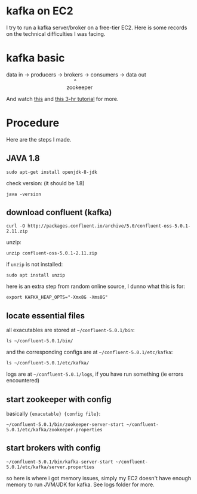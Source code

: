 # kafka on EC2
I try to run a kafka server/broker on a free-tier EC2. Here is some records on the technical difficulties I was facing. 

# kafka basic
data in -> producers -> brokers -> consumers -> data out   
&nbsp;&nbsp;&nbsp;&nbsp;&nbsp;&nbsp;&nbsp;&nbsp;&nbsp;&nbsp;&nbsp;&nbsp;&nbsp;&nbsp;&nbsp;&nbsp;&nbsp;&nbsp;&nbsp;&nbsp;&nbsp;&nbsp;&nbsp;&nbsp;&nbsp;&nbsp;&nbsp;&nbsp;&nbsp;&nbsp;&nbsp;&nbsp;&nbsp;&nbsp;&nbsp;&nbsp;&nbsp;&nbsp;&nbsp;&nbsp;&nbsp;&nbsp;&nbsp;&nbsp;&nbsp;&nbsp;^  
&nbsp;&nbsp;&nbsp;&nbsp;&nbsp;&nbsp;&nbsp;&nbsp;&nbsp;&nbsp;&nbsp;&nbsp;&nbsp;&nbsp;&nbsp;&nbsp;&nbsp;&nbsp;&nbsp;&nbsp;&nbsp;&nbsp;&nbsp;&nbsp;&nbsp;&nbsp;&nbsp;&nbsp;&nbsp;&nbsp;&nbsp;&nbsp;&nbsp;&nbsp;&nbsp;&nbsp;&nbsp;&nbsp;&nbsp;&nbsp;&nbsp;zookeeper  

And watch [this](https://www.youtube.com/watch?v=B5j3uNBH8X4) and [this 3-hr tutorial](youtube.com/watch?v=CU44hKLMg7k) for more.

# Procedure 
Here are the steps I made. 
## JAVA 1.8
```
sudo apt-get install openjdk-8-jdk
```
check version: (it should be 1.8)
```
java -version
```

## download confluent (kafka)
```
curl -O http://packages.confluent.io/archive/5.0/confluent-oss-5.0.1-2.11.zip
```
unzip: 
```
unzip confluent-oss-5.0.1-2.11.zip
```
if `unzip` is not installed: 
```
sudo apt install unzip
```
here is an extra step from random online source, I dunno what this is for: 
```
export KAFKA_HEAP_OPTS="-Xmx8G -Xms8G"
```

## locate essential files 
all exacutables are stored at `~/confluent-5.0.1/bin`: 
```
ls ~/confluent-5.0.1/bin/
```
and the corresponding configs are at `~/confluent-5.0.1/etc/kafka`:  
```
ls ~/confluent-5.0.1/etc/kafka/
```
logs are at `~/confluent-5.0.1/logs`, if you have run something (ie errors encountered)

## start zookeeper with config
basically `{exacutable} {config file}`: 
```
~/confluent-5.0.1/bin/zookeeper-server-start ~/confluent-5.0.1/etc/kafka/zookeeper.properties
```

## start brokers with config
```
~/confluent-5.0.1/bin/kafka-server-start ~/confluent-5.0.1/etc/kafka/server.properties
```
so here is where i got memory issues, simply my EC2 doesn't have enough memory to run JVM/JDK for kafka. See logs folder for more. 
